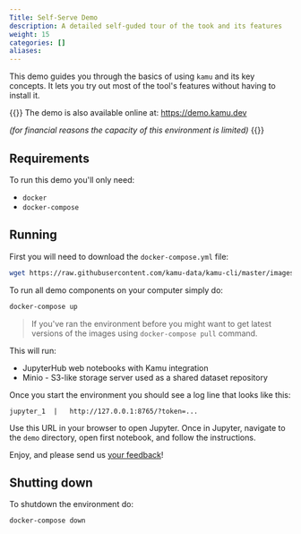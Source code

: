 ```yaml
---
Title: Self-Serve Demo
description: A detailed self-guded tour of the took and its features
weight: 15
categories: []
aliases:
---
```


This demo guides you through the basics of using `kamu` and its key concepts. It lets you try out most of the tool's features without having to install it.

{{<info>}}
The demo is also available online at: https://demo.kamu.dev

*(for financial reasons the capacity of this environment is limited)*
{{</info>}}

## Requirements
To run this demo you'll only need:
* `docker`
* `docker-compose`

## Running
First you will need to download the `docker-compose.yml` file:

```bash
wget https://raw.githubusercontent.com/kamu-data/kamu-cli/master/images/demo/docker-compose.yml
```

To run all demo components on your computer simply do:

```bash
docker-compose up
```

> If you've ran the environment before you might want to get latest versions of the images using `docker-compose pull` command.

This will run:
* JupyterHub web notebooks with Kamu integration
* Minio - S3-like storage server used as a shared dataset repository

Once you start the environment you should see a log line that looks like this:

```
jupyter_1  |   http://127.0.0.1:8765/?token=...
```

Use this URL in your browser to open Jupyter. Once in Jupyter, navigate to the `demo` directory, open first notebook, and follow the instructions.

Enjoy, and please send us [your feedback](https://github.com/issues)!

## Shutting down
To shutdown the environment do:

```bash
docker-compose down
```